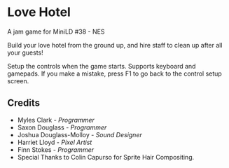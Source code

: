 Love Hotel 
==========

A jam game for MiniLD #38 - NES

Build your love hotel from the ground up, and hire staff to clean up after all your guests! 

Setup the controls when the game starts. Supports keyboard and gamepads. If you make a mistake, press F1 to go back to the control setup screen. 

Credits
-------
* Myles Clark - *Programmer*
* Saxon Douglass - *Programmer*
* Joshua Douglass-Molloy - *Sound Designer*
* Harriet Lloyd - *Pixel Artist*
* Finn Stokes - *Programmer*
* Special Thanks to Colin Capurso for Sprite Hair Compositing.
